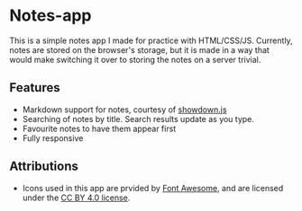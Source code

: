# Notes-app
This is a simple notes app I made for practice with HTML/CSS/JS. Currently, notes are stored on the browser's storage, but it is made in a way that would make switching it over to storing the notes on a server trivial.

## Features
- Markdown support for notes, courtesy of [showdown.js](https://github.com/showdownjs/showdown)
- Searching of notes by title. Search results update as you type.
- Favourite notes to have them appear first
- Fully responsive

## Attributions
- Icons used in this app are prvided by [Font Awesome](https://fontawesome.com/license/free), and are licensed under the [CC BY 4.0 license](https://creativecommons.org/licenses/by/4.0/).